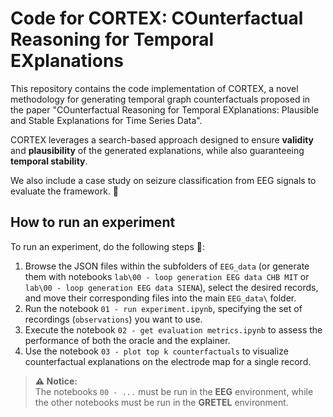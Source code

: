 # Code for CORTEX: COunterfactual Reasoning for Temporal EXplanations

This repository contains the code implementation of CORTEX, a novel methodology for generating temporal graph counterfactuals proposed in the paper "COunterfactual Reasoning for Temporal EXplanations: Plausible and Stable Explanations for Time Series Data".

CORTEX leverages a search-based approach designed to ensure **validity** and **plausibility** of the generated explanations, while also guaranteeing **temporal stability**.

We also include a case study on seizure classification from EEG signals to evaluate the framework. 🧠


## How to run an experiment

To run an experiment, do the following steps 🚀:
1. Browse the JSON files within the subfolders of `EEG_data` (or generate them with notebooks `lab\00 - loop generation EEG data CHB MIT` or `lab\00 - loop generation EEG data SIENA`), select the desired records, and move their corresponding files into the main `EEG_data\` folder.
2. Run the notebook `01 - run experiment.ipynb`, specifying the set of recordings (`observations`) you want to use.
3. Execute the notebook `02 - get evaluation metrics.ipynb` to assess the performance of both the oracle and the explainer.
4. Use the notebook `03 - plot top k counterfactuals` to visualize counterfactual explanations on the electrode map for a single record.
  

> **⚠️ Notice:**   
> The notebooks `00 - ...` must be run in the **EEG** environment, while the other notebooks must be run in the **GRETEL** environment.
